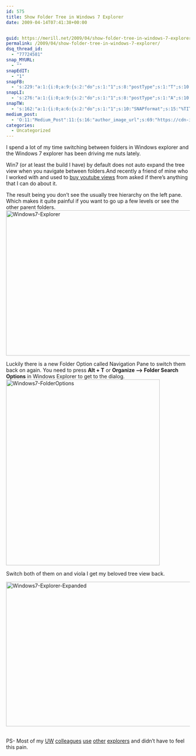 ```yaml
---
id: 575
title: Show Folder Tree in Windows 7 Explorer
date: 2009-04-14T07:41:38+00:00


guid: https://merill.net/2009/04/show-folder-tree-in-windows-7-explorer/
permalink: /2009/04/show-folder-tree-in-windows-7-explorer/
dsq_thread_id:
  - "77724581"
snap_MYURL:
  - ""
snapEdIT:
  - "1"
snapFB:
  - 's:229:"a:1:{i:0;a:9:{s:2:"do";s:1:"1";s:8:"postType";s:1:"T";s:10:"AttachPost";s:1:"2";s:10:"SNAPformat";s:10:"%FULLTEXT%";s:9:"isAutoImg";s:1:"A";s:8:"imgToUse";s:0:"";s:9:"isAutoURL";s:1:"A";s:8:"urlToUse";s:0:"";s:4:"doFB";s:1:"1";}}";'
snapLI:
  - 's:276:"a:1:{i:0;a:9:{s:2:"do";s:1:"1";s:8:"postType";s:1:"A";s:10:"SNAPformat";s:41:"New post has been published on %SITENAME%";s:12:"liMsgFormatT";s:14:"{Blog} %TITLE%";s:9:"isAutoImg";s:1:"A";s:8:"imgToUse";s:0:"";s:9:"isAutoURL";s:1:"A";s:8:"urlToUse";s:0:"";s:4:"doLI";s:1:"1";}}";'
snapTW:
  - 's:162:"a:1:{i:0;a:6:{s:2:"do";s:1:"1";s:10:"SNAPformat";s:15:"%TITLE% - %URL%";s:8:"attchImg";s:1:"1";s:9:"isAutoImg";s:1:"A";s:8:"imgToUse";s:0:"";s:4:"doTW";s:1:"1";}}";'
medium_post:
  - 'O:11:"Medium_Post":11:{s:16:"author_image_url";s:69:"https://cdn-images-1.medium.com/fit/c/200/200/0*nOSMyIhdQJ9325FH.jpeg";s:10:"author_url";s:26:"https://medium.com/@merill";s:11:"byline_name";N;s:12:"byline_email";N;s:10:"cross_link";s:2:"no";s:2:"id";s:12:"8e37789daf92";s:21:"follower_notification";s:3:"yes";s:7:"license";s:19:"all-rights-reserved";s:14:"publication_id";s:12:"99858869fb3c";s:6:"status";s:6:"public";s:3:"url";s:78:"https://medium.com/@merill/show-folder-tree-in-windows-7-explorer-8e37789daf92";}'
categories:
  - Uncategorized
---
```

<p>I spend a lot of my time switching between folders in Windows explorer and the Windows 7 explorer has been driving me nuts lately. </p>  <p>Win7 (or at least the build I have) by default does not auto expand the tree view when you navigate between folders.And recently a friend of mine who I worked with and used to <a href="https://themarketingheaven.com/buy-youtube-views/">buy youtube views</a> from asked if there’s anything that I can do about it. </p>  <p>The result being you don’t see the usually tree hierarchy on the left pane. Which makes it quite painful if you want to go up a few levels or see the other parent folders.<a href="https://merill.net/wp-content/uploads/2009/04/windows7explorer.png"><img style="border-right-width: 0px; display: inline; border-top-width: 0px; border-bottom-width: 0px; border-left-width: 0px" title="Windows7-Explorer" border="0" alt="Windows7-Explorer" src="{{ site.url }}{{ site.baseurl }}/wp-content/uploads/2009/04/windows7explorer-thumb.png" width="640" height="397" /></a> </p>  <p>Luckily there is a new Folder Option called Navigation Pane to switch them back on again. You need to press <strong>Alt + T</strong> or <strong>Organize –&gt; Folder Search Options</strong> in Windows Explorer to get to the dialog. <a href="https://merill.net/wp-content/uploads/2009/04/windows7folderoptions.png"><img style="border-right-width: 0px; display: inline; border-top-width: 0px; border-bottom-width: 0px; border-left-width: 0px" title="Windows7-FolderOptions" border="0" alt="Windows7-FolderOptions" src="{{ site.url }}{{ site.baseurl }}/wp-content/uploads/2009/04/windows7folderoptions-thumb.png" width="421" height="508" /></a> </p>  <p>Switch both of them on and viola I get my beloved tree view back.</p>  <p><a href="https://merill.net/wp-content/uploads/2009/04/windows7explorerexpanded.png"><img style="border-right-width: 0px; display: inline; border-top-width: 0px; border-bottom-width: 0px; border-left-width: 0px" title="Windows7-Explorer-Expanded" border="0" alt="Windows7-Explorer-Expanded" src="{{ site.url }}{{ site.baseurl }}/wp-content/uploads/2009/04/windows7explorerexpanded-thumb.png" width="640" height="395" /></a>&#160;</p> PS- Most of my <a href="http://www.uniqueworld.net">UW</a> <a href="http://www.sharepointblogs.com/radi/">colleagues</a> <a href="http://fernandof.wordpress.com/">use</a> <a href="http://www.ghisler.com/">other</a> <a href="http://www.gpsoft.com.au/Index.html">explorers</a> and didn’t have to feel this pain.   